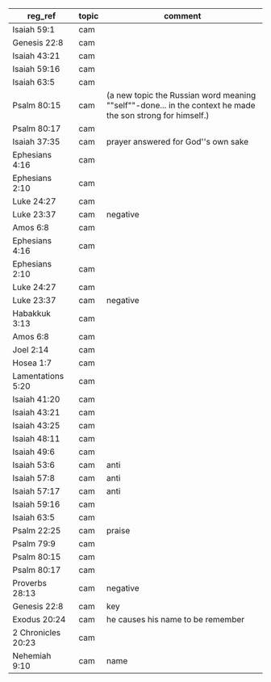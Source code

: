 | reg_ref            | topic                   | comment                                                                                                      | 
|--------------------|-------------------------|--------------------------------------------------------------------------------------------------------------| 
| Isaiah 59:1        | cam                     |                                                                                                              | 
| Genesis 22:8       | cam                     |                                                                                                              | 
| Isaiah 43:21       | cam                     |                                                                                                              | 
| Isaiah 59:16       | cam                     |                                                                                                              | 
| Isaiah 63:5        | cam                     |                                                                                                              | 
| Psalm 80:15        | cam                     |  (a new topic the Russian word meaning ""self""-done... in the context he made the son strong for himself.)  | 
| Psalm 80:17        | cam                     |                                                                                                              | 
| Isaiah 37:35       | cam                     | prayer answered for God''s own sake                                                                          | 
| Ephesians 4:16     | cam                     |                                                                                                              | 
| Ephesians 2:10     | cam                     |                                                                                                              | 
| Luke 24:27         | cam                     |                                                                                                              | 
| Luke 23:37         | cam                     | negative                                                                                                     | 
| Amos 6:8           | cam                     |                                                                                                              | 
| Ephesians 4:16     | cam                     |                                                                                                              | 
| Ephesians 2:10     | cam                     |                                                                                                              | 
| Luke 24:27         | cam                     |                                                                                                              | 
| Luke 23:37         | cam                     | negative                                                                                                     | 
| Habakkuk 3:13      | cam                     |                                                                                                              | 
| Amos 6:8           | cam                     |                                                                                                              | 
| Joel 2:14          | cam                     |                                                                                                              | 
| Hosea 1:7          | cam                     |                                                                                                              | 
| Lamentations 5:20  | cam                     |                                                                                                              | 
| Isaiah 41:20       | cam                     |                                                                                                              | 
| Isaiah 43:21       | cam                     |                                                                                                              | 
| Isaiah 43:25       | cam                     |                                                                                                              | 
| Isaiah 48:11       | cam                     |                                                                                                              | 
| Isaiah 49:6        | cam                     |                                                                                                              | 
| Isaiah 53:6        | cam                     | anti                                                                                                         | 
| Isaiah 57:8        | cam                     | anti                                                                                                         | 
| Isaiah 57:17       | cam                     | anti                                                                                                         | 
| Isaiah 59:16       | cam                     |                                                                                                              | 
| Isaiah 63:5        | cam                     |                                                                                                              | 
| Psalm 22:25        | cam                     | praise                                                                                                       | 
| Psalm 79:9         | cam                     |                                                                                                              | 
| Psalm 80:15        | cam                     |                                                                                                              | 
| Psalm 80:17        | cam                     |                                                                                                              | 
| Proverbs 28:13     | cam                     | negative                                                                                                     | 
| Genesis 22:8       | cam                     | key                                                                                                          | 
| Exodus 20:24       | cam                     | he causes his name to be remember                                                                            | 
| 2 Chronicles 20:23 | cam                     |                                                                                                              | 
| Nehemiah 9:10      | cam                     | name                                                                                                         | 
